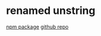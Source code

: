 # renamed unstring

[npm package](https://www.npmjs.com/package/unstring)
[github repo](https://github.com/elidoran/unstring)
